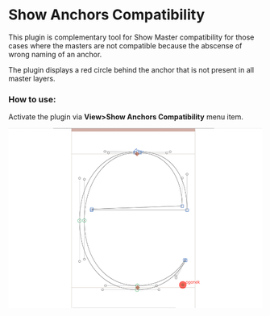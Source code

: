 Show Anchors Compatibility
==============
This plugin is complementary tool for Show Master compatibility for those cases where the masters are not compatible because the abscense of wrong naming of an anchor.

The plugin displays a red circle behind the anchor that is not present in all master layers.

### How to use:
Activate the plugin via **View>Show Anchors Compatibility** menu item.

![](screen-anchorscompat.png)

